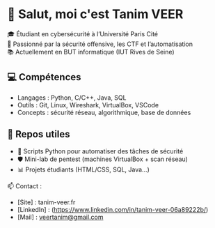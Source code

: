 # 👋 Salut, moi c'est Tanim VEER

🎓 Étudiant en cybersécurité à l’Université Paris Cité  
🔐 Passionné par la sécurité offensive, les CTF et l’automatisation  
📚 Actuellement en BUT informatique (IUT Rives de Seine)

## 💻 Compétences
- Langages : Python, C/C++, Java, SQL
- Outils : Git, Linux, Wireshark, VirtualBox, VSCode
- Concepts : sécurité réseau, algorithmique, base de données

## 📂 Repos utiles
- 🔧 Scripts Python pour automatiser des tâches de sécurité
- 🛡️ Mini-lab de pentest (machines VirtualBox + scan réseau)
- 📊 Projets étudiants (HTML/CSS, SQL, Java…)

📫 Contact : 
- [Site] : tanim-veer.fr
- [LinkedIn] : (https://www.linkedin.com/in/tanim-veer-06a89222b/) 
- [Mail] : veertanim@gmail.com



